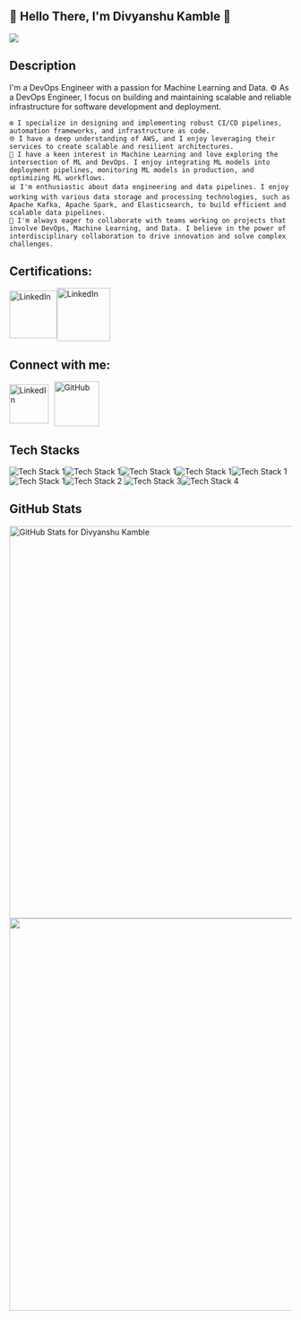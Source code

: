 ## 👋 Hello There, I'm Divyanshu Kamble 👋

![](https://media.tenor.com/exuPwTTU-FwAAAAC/key-click-typing.gif)

## Description
I'm a DevOps Engineer with a passion for Machine Learning and Data. ⚙️ As a DevOps Engineer, I focus on building and maintaining scalable and reliable infrastructure for software development and deployment.

    ⚙️ I specialize in designing and implementing robust CI/CD pipelines, automation frameworks, and infrastructure as code.
    🌐 I have a deep understanding of AWS, and I enjoy leveraging their services to create scalable and resilient architectures.
    🤖 I have a keen interest in Machine Learning and love exploring the intersection of ML and DevOps. I enjoy integrating ML models into deployment pipelines, monitoring ML models in production, and optimizing ML workflows.
    📊 I'm enthusiastic about data engineering and data pipelines. I enjoy working with various data storage and processing technologies, such as Apache Kafka, Apache Spark, and Elasticsearch, to build efficient and scalable data pipelines.
    👯 I'm always eager to collaborate with teams working on projects that involve DevOps, Machine Learning, and Data. I believe in the power of interdisciplinary collaboration to drive innovation and solve complex challenges.

## Certifications:
<!-- Container -->
<div style="display: flex; align-items: center;">
<!-- LinkedIn -->
  <a href="https://www.credly.com/badges/b68b19aa-707e-48fd-9939-9fcabe7a4d26/public_url" target="_blank">
    <img alt="LinkedIn" width="85" src="https://images.credly.com/size/680x680/images/85b9cfc4-257a-4742-878c-4f7ab4a2631b/image.png" />
  <a href="https://www.credly.com/badges/7d442c3d-ad92-48a1-ba48-94ec2b2b936f/public_url" target="_blank">
    <img alt="LinkedIn" width="95" src="https://images.credly.com/size/220x220/images/0e284c3f-5164-4b21-8660-0d84737941bc/image.png" />
  </a>



</div>

## Connect with me:
<!-- Container -->
<div style="display: flex; align-items: center;">

  <!-- LinkedIn -->
  <a href="https://www.linkedin.com/in/divyanshu-kamble/" target="_blank">
    <img alt="LinkedIn" width="70" src="https://static-00.iconduck.com/assets.00/linkedin-icon-512x512-vkm0drb1.png" />
  </a>

  <!-- GitHub -->
  <a href="https://github.com/divyanshu-kamble">
    <img alt="GitHub" width="80" src="https://img.icons8.com/?size=512&id=62856&format=png" style="margin-left: 10px;" />
  </a>

</div>

## Tech Stacks

![Tech Stack 1](https://img.icons8.com/?size=100&id=13441&format=png)![Tech Stack 1](https://img.icons8.com/?size=100&id=39292&format=png)![Tech Stack 1](https://img.icons8.com/?size=100&id=kEkT1u7zTDk5&format=png)![Tech Stack 1](https://img.icons8.com/?size=100&id=iGCCE2iEmh2u&format=png)![Tech Stack 1](https://img.icons8.com/?size=100&id=22813&format=png)![Tech Stack 1](https://upload.wikimedia.org/wikipedia/commons/thumb/3/39/Kubernetes_logo_without_workmark.svg/95px-Kubernetes_logo_without_workmark.svg.png)![Tech Stack 2](https://img.icons8.com/?size=100&id=9MJf0ngDwS8z&format=png) ![Tech Stack 3](https://img.icons8.com/?size=100&id=17842&format=png)![Tech Stack 4](https://img.icons8.com/?size=100&id=33039&format=png)


## GitHub Stats

<img src="https://github-readme-stats.vercel.app/api?username=divyanshu-kamble&show_icons=true&include_all_commits=true&count_private=true&theme=jolly&layout=compact" alt="GitHub Stats for Divyanshu Kamble" width="700">

<img src="https://github-readme-streak-stats.herokuapp.com?user=divyanshu-kamble&theme=jolly" width="700">
